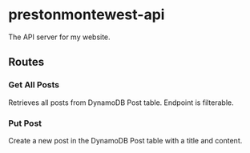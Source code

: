 # prestonmontewest-api
The API server for my website.

## Routes
### Get All Posts
Retrieves all posts from DynamoDB Post table. Endpoint is filterable.

### Put Post
Create a new post in the DynamoDB Post table with a title and content.
